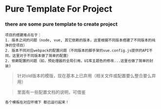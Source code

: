 # Pure Template For Project

### there are some pure template to create project

```
项目的搭建难点在于：
1. 版本之间的问题（node, vue, 其它依赖的版本，这里根据不同版本搭建了不同版本的纯净的空项目）
2. 版本不同对应webpack的配置问题（不同版本的脚手架的vue.config.js提供的API不同，这里对于不同版本做了简单的配置）
2. 依赖配置的问题（如，预处理器的全局引用，UI库主题色的修改...这里也做了简单的封装)
```

>针对old版本的模版，现在基本上已弃用（相关文件或配置要么整合要么弃用）

>里面有一些配置文档的说明，可借鉴

    各个模板在对应环境下 都已运行起来！
